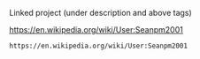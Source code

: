 
Linked project (under description and above tags)

https://en.wikipedia.org/wiki/User:Seanpm2001

```
https://en.wikipedia.org/wiki/User:Seanpm2001
```
